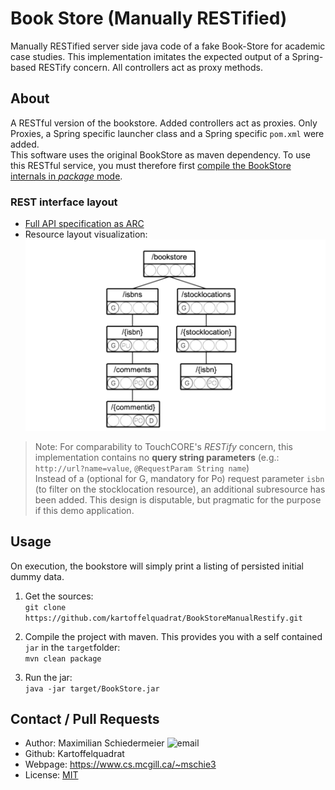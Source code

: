 # Book Store (Manually RESTified)

<link rel="stylesheet" type="text/css" media="all" href="markdown/figure.css" />

Manually RESTified server side java code of a fake Book-Store for academic case studies.
This implementation imitates the expected output of a Spring-based RESTify concern. All controllers act as proxy methods.

## About

A RESTful version of the bookstore. Added controllers act as proxies. Only Proxies, a Spring specific launcher class and a Spring specific ```pom.xml``` were added.  
This software uses the original BookStore as maven dependency. To use this RESTful service, you must therefore first [compile the BookStore internals in *package* mode](https://github.com/kartoffelquadrat/BookStoreInternals#invokation).

### REST interface layout

 * [Full API specification as ARC](markdown/bookstore.arc)
 * Resource layout visualization:  
![RTL](markdown/RTL-bookstore.png#figure)

 > Note: For comparability to TouchCORE's *RESTify* concern, this implementation contains no **query string parameters** (e.g.: ```http://url?name=value```, ```@RequestParam String name```)  
Instead of a (optional for G, mandatory for Po) request parameter ```isbn``` (to filter on the stocklocation resource), an additional subresource has been added. This design is disputable, but pragmatic for the purpose if this demo application.

## Usage

On execution, the bookstore will simply print a listing of persisted initial dummy data.

 1. Get the sources:  
```git clone https://github.com/kartoffelquadrat/BookStoreManualRestify.git```

 2. Compile the project with maven. This provides you with a self contained ```jar``` in the ```target```folder:  
```mvn clean package```
 
 3. Run the jar:  
 ```java -jar target/BookStore.jar```

## Contact / Pull Requests

 * Author: Maximilian Schiedermeier ![email](markdown/email.png)
 * Github: Kartoffelquadrat
 * Webpage: https://www.cs.mcgill.ca/~mschie3
 * License: [MIT](https://opensource.org/licenses/MIT)

